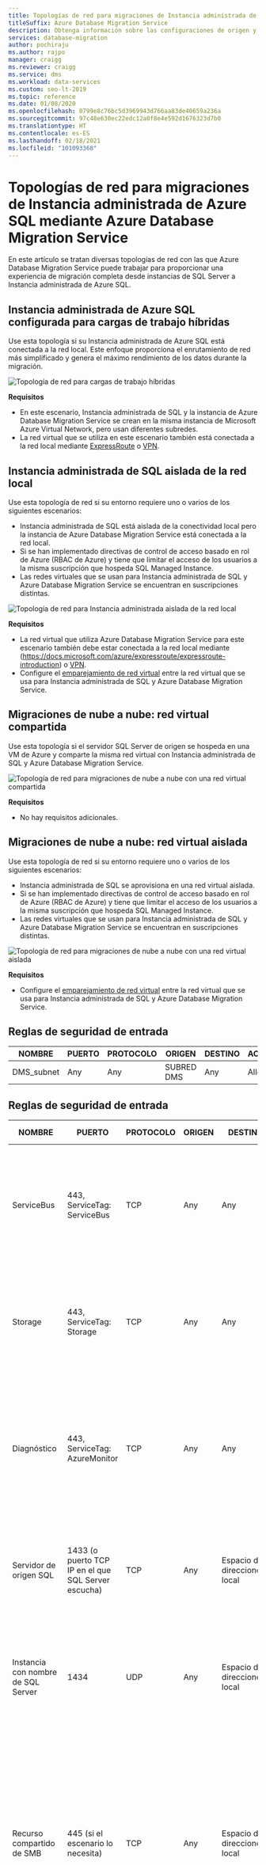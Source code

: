 ```yaml
---
title: Topologías de red para migraciones de Instancia administrada de SQL
titleSuffix: Azure Database Migration Service
description: Obtenga información sobre las configuraciones de origen y destino para migrar Instancia administrada de Azure SQL mediante Azure Database Migration Service.
services: database-migration
author: pochiraju
ms.author: rajpo
manager: craigg
ms.reviewer: craigg
ms.service: dms
ms.workload: data-services
ms.custom: seo-lt-2019
ms.topic: reference
ms.date: 01/08/2020
ms.openlocfilehash: 0799e8c76bc5d3969943d766aa83de40659a236a
ms.sourcegitcommit: 97c48e630ec22edc12a0f8e4e592d1676323d7b0
ms.translationtype: HT
ms.contentlocale: es-ES
ms.lasthandoff: 02/18/2021
ms.locfileid: "101093368"
---
```

# <a name="network-topologies-for-azure-sql-managed-instance-migrations-using-azure-database-migration-service"></a>Topologías de red para migraciones de Instancia administrada de Azure SQL mediante Azure Database Migration Service

En este artículo se tratan diversas topologías de red con las que Azure Database Migration Service puede trabajar para proporcionar una experiencia de migración completa desde instancias de SQL Server a Instancia administrada de Azure SQL.

## <a name="azure-sql-managed-instance-configured-for-hybrid-workloads"></a>Instancia administrada de Azure SQL configurada para cargas de trabajo híbridas 

Use esta topología si su Instancia administrada de Azure SQL está conectada a la red local. Este enfoque proporciona el enrutamiento de red más simplificado y genera el máximo rendimiento de los datos durante la migración.

![Topología de red para cargas de trabajo híbridas](media/resource-network-topologies/hybrid-workloads.png)

**Requisitos**

- En este escenario, Instancia administrada de SQL y la instancia de Azure Database Migration Service se crean en la misma instancia de Microsoft Azure Virtual Network, pero usan diferentes subredes.  
- La red virtual que se utiliza en este escenario también está conectada a la red local mediante [ExpressRoute](../expressroute/expressroute-introduction.md) o [VPN](../vpn-gateway/vpn-gateway-about-vpngateways.md).

## <a name="sql-managed-instance-isolated-from-the-on-premises-network"></a>Instancia administrada de SQL aislada de la red local

Use esta topología de red si su entorno requiere uno o varios de los siguientes escenarios:

- Instancia administrada de SQL está aislada de la conectividad local pero la instancia de Azure Database Migration Service está conectada a la red local.
- Si se han implementado directivas de control de acceso basado en rol de Azure (RBAC de Azure) y tiene que limitar el acceso de los usuarios a la misma suscripción que hospeda SQL Managed Instance.
- Las redes virtuales que se usan para Instancia administrada de SQL y Azure Database Migration Service se encuentran en suscripciones distintas.

![Topología de red para Instancia administrada aislada de la red local](media/resource-network-topologies/mi-isolated-workload.png)

**Requisitos**

- La red virtual que utiliza Azure Database Migration Service para este escenario también debe estar conectada a la red local mediante (https://docs.microsoft.com/azure/expressroute/expressroute-introduction) o [VPN](../vpn-gateway/vpn-gateway-about-vpngateways.md).
- Configure el [emparejamiento de red virtual](../virtual-network/virtual-network-peering-overview.md) entre la red virtual que se usa para Instancia administrada de SQL y Azure Database Migration Service.

## <a name="cloud-to-cloud-migrations-shared-virtual-network"></a>Migraciones de nube a nube: red virtual compartida

Use esta topología si el servidor SQL Server de origen se hospeda en una VM de Azure y comparte la misma red virtual con Instancia administrada de SQL y Azure Database Migration Service.

![Topología de red para migraciones de nube a nube con una red virtual compartida](media/resource-network-topologies/cloud-to-cloud.png)

**Requisitos**

- No hay requisitos adicionales.

## <a name="cloud-to-cloud-migrations-isolated-virtual-network"></a>Migraciones de nube a nube: red virtual aislada

Use esta topología de red si su entorno requiere uno o varios de los siguientes escenarios:

- Instancia administrada de SQL se aprovisiona en una red virtual aislada.
- Si se han implementado directivas de control de acceso basado en rol de Azure (RBAC de Azure) y tiene que limitar el acceso de los usuarios a la misma suscripción que hospeda SQL Managed Instance.
- Las redes virtuales que se usan para Instancia administrada de SQL y Azure Database Migration Service se encuentran en suscripciones distintas.

![Topología de red para migraciones de nube a nube con una red virtual aislada](media/resource-network-topologies/cloud-to-cloud-isolated.png)

**Requisitos**

- Configure el [emparejamiento de red virtual](../virtual-network/virtual-network-peering-overview.md) entre la red virtual que se usa para Instancia administrada de SQL y Azure Database Migration Service.

## <a name="inbound-security-rules"></a>Reglas de seguridad de entrada

| **NOMBRE**   | **PUERTO** | **PROTOCOLO** | **ORIGEN** | **DESTINO** | **ACCIÓN** |
|------------|----------|--------------|------------|-----------------|------------|
| DMS_subnet | Any      | Any          | SUBRED DMS | Any             | Allow      |

## <a name="outbound-security-rules"></a>Reglas de seguridad de entrada

| **NOMBRE**                  | **PUERTO**                                              | **PROTOCOLO** | **ORIGEN** | **DESTINO**           | **ACCIÓN** | **Motivo de la regla**                                                                                                                                                                              |
|---------------------------|-------------------------------------------------------|--------------|------------|---------------------------|------------|--------------------------------------------------------------------------------------------------------------------------------------------------------------------------------------------------|
| ServiceBus                | 443, ServiceTag: ServiceBus                           | TCP          | Any        | Any                       | Allow      | Comunicación de planos de administración mediante Service Bus. <br/>(Si está habilitado el emparejamiento de Microsoft, es posible que no necesite esta regla).                                                             |
| Storage                   | 443, ServiceTag: Storage                              | TCP          | Any        | Any                       | Allow      | Plano de administración con Azure Blob Storage. <br/>(Si está habilitado el emparejamiento de Microsoft, es posible que no necesite esta regla).                                                             |
| Diagnóstico               | 443, ServiceTag: AzureMonitor                         | TCP          | Any        | Any                       | Allow      | DMS usa esta regla para recopilar información de diagnóstico para solucionar problemas. <br/>(Si está habilitado el emparejamiento de Microsoft, es posible que no necesite esta regla).                                                  |
| Servidor de origen SQL         | 1433 (o puerto TCP IP en el que SQL Server escucha) | TCP          | Any        | Espacio de direcciones local | Allow      | Conectividad del origen de SQL Server desde DMS <br/>(Si dispone de conectividad de sitio a sitio, es posible que no necesite esta regla).                                                                                       |
| Instancia con nombre de SQL Server | 1434                                                  | UDP          | Any        | Espacio de direcciones local | Allow      | Conectividad del origen de las instancias con nombre desde DMS <br/>(Si dispone de conectividad de sitio a sitio, es posible que no necesite esta regla).                                                                        |
| Recurso compartido de SMB                 | 445 (si el escenario lo necesita)                             | TCP          | Any        | Espacio de direcciones local | Allow      | Recurso compartido de red SMB para DMS para almacenar los archivos de copia de seguridad de base de datos de las migraciones a Azure SQL Database MI y servidores SQL Server en Azure VM <br/>(Si dispone de conectividad de sitio a sitio, es posible que no necesite esta regla). |
| DMS_subnet                | Any                                                   | Any          | Any        | DMS_Subnet                | Allow      |                                                                                                                                                                                                  |

## <a name="see-also"></a>Consulte también

- [Migración de SQL Server a Instancia administrada de SQL](./tutorial-sql-server-to-managed-instance.md)
- [Introducción a los requisitos previos para usar Azure Database Migration Service](./pre-reqs.md)
- [Creación de una red virtual mediante Azure Portal](../virtual-network/quick-create-portal.md)

## <a name="next-steps"></a>Pasos siguientes

- Para obtener información general de Azure Database Migration Service, consulte el artículo [¿Qué es Azure Database Migration Service?](dms-overview.md).
- Para obtener información actualizada acerca de la disponibilidad regional de Azure Database Migration Service, consulte la página [Productos disponibles por región](https://azure.microsoft.com/global-infrastructure/services/?products=database-migration).